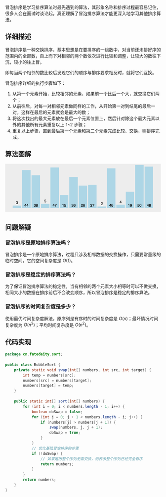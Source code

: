 
冒泡排序是学习排序算法时最先遇到的算法，其形象名称和排序过程最容易记住，很多人会在面试时谈论起，真正理解了冒泡排序算法才能更深入地学习其他排序算法。

<!--more-->

## 详细描述

冒泡排序是一种交换排序，基本思想是在要排序的一组数中，对当前还未排好序的范围内的全部数，自上而下对相邻的两个数依次进行比较和调整，让较大的数往下沉，较小的往上冒。

即每当两个相邻的数比较后发现它们的顺序与排序要求相反时，就将它们互换。

冒泡排序详细的执行步骤如下：

1. 从第一个元素开始，比较相邻的元素，如果前一个比后一个大，就交换它们两个；
2. 从前往后，对每一对相邻元素做同样的工作，从开始第一对到结尾的最后一对，这样在最后的元素就会是最大的数；
3. 将这次找出的最大元素放在最后一个元素位置上，然后针对除这个最大元素以外的其他所有元素重复以上 1~2 步骤；
4. 重复以上步骤，直到最后第一个元素和第二个元素完成比较、交换，则排序完成。

## 算法图解

![冒泡排序](assets/冒泡排序.gif)

## 问题解疑

### 冒泡排序是原地排序算法吗？

冒泡排序是一个原地排序算法，过程只涉及相邻数据的交换操作，只需要常量级的临时空间，它的空间复杂度是 $O(1)$。

### 冒泡排序是稳定的排序算法吗？

为了保证冒泡排序算法的稳定性，当有相邻的两个元素大小相等时可以不做交换，相同大小的数据在排序前后不会改变顺序，所以冒泡排序是稳定的排序算法。

### 冒泡排序的时间复杂度是多少？

使用最优时间复杂度解法，原序列是有序时的时间复杂度是 $O(n)$；最坏情况时间复杂度为 $O(n^2)$；平均时间复杂度是 $O(n^2)$。

## 代码实现

```java
package cn.fatedeity.sort;

public class BubbleSort {
    private static void swap(int[] numbers, int src, int target) {
        int temp = numbers[src];
        numbers[src] = numbers[target];
        numbers[target] = temp;
    }

    public static int[] sort(int[] numbers) {
        for (int i = 0; i < numbers.length - 1; i++) {
            boolean doSwap = false;
            for (int j = 0; j + 1 < numbers.length - i; j++) {
                if (numbers[j] > numbers[j + 1]) {
                    swap(numbers, j, j + 1);
                    doSwap = true;
                }
            }
            // 优化基础冒泡排序的步骤
            if (!doSwap) {
                // 如果遍历整个序列无需交换，则表示整个序列已经完全有序
                return numbers;
            }
        }
        return numbers;
    }
}
```

